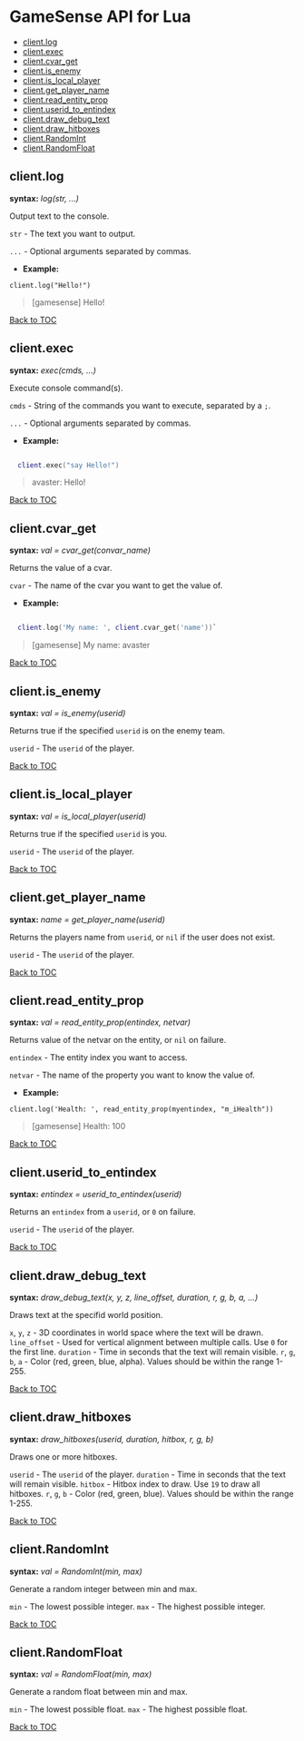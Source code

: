 GameSense API for Lua
=====================

* [client.log](#clientlog)
* [client.exec](#clientexec)
* [client.cvar_get](#clientcvar_get)
* [client.is_enemy](#clientis_enemy)
* [client.is_local_player](#clientis_local_player)
* [client.get_player_name](#clientget_player_name)
* [client.read_entity_prop](#clientread_entity_prop)
* [client.userid_to_entindex](#clientuserid_to_entindex)
* [client.draw_debug_text](#clientdraw_debug_text)
* [client.draw_hitboxes](#clientdraw_hitboxes)
* [client.RandomInt](#clientrandomint)
* [client.RandomFloat](#clientrandomfloat)

client.log
----------
**syntax:** *log(str, ...)*

Output text to the console.

`str` - The text you want to output.

`...` - Optional arguments separated by commas.

* **Example:**
    
`client.log("Hello!")`
        
>[gamesense] Hello!

[Back to TOC](#gamesense-api-for-lua)

client.exec
-----------
**syntax:** *exec(cmds, ...)*

Execute console command(s).

`cmds` - String of the commands you want to execute, separated by a `;`.

`...` - Optional arguments separated by commas.

* **Example:**

```lua

  client.exec("say Hello!")
```

>avaster: Hello!

[Back to TOC](#gamesense-api-for-lua)

client.cvar_get
---------------
**syntax:** *val = cvar_get(convar_name)*

Returns the value of a cvar.

`cvar` - The name of the cvar you want to get the value of.

* **Example:**

```lua

  client.log('My name: ', client.cvar_get('name'))`
```

>[gamesense] My name: avaster

[Back to TOC](#gamesense-api-for-lua)


client.is_enemy
---------------
**syntax:** *val = is_enemy(userid)*

Returns true if the specified `userid` is on the enemy team.

`userid` - The `userid` of the player.

[Back to TOC](#gamesense-api-for-lua)

client.is_local_player
----------------------
**syntax:** *val = is_local_player(userid)*

Returns true if the specified `userid` is you.

`userid` - The `userid` of the player.

[Back to TOC](#gamesense-api-for-lua)

client.get_player_name
----------------------
**syntax:** *name = get_player_name(userid)*

Returns the players name from `userid`, or `nil` if the user does not exist.

`userid` - The `userid` of the player.

[Back to TOC](#gamesense-api-for-lua)

client.read_entity_prop
-----------------------
**syntax:** *val = read_entity_prop(entindex, netvar)*

Returns value of the netvar on the entity, or `nil` on failure.

`entindex` - The entity index you want to access.

`netvar` - The name of the property you want to know the value of.

* **Example:**

`client.log('Health: ', read_entity_prop(myentindex, "m_iHealth"))`

>[gamesense] Health: 100 

[Back to TOC](#gamesense-api-for-lua)

client.userid_to_entindex
-------------------------
**syntax:** *entindex = userid_to_entindex(userid)*

Returns an `entindex` from a `userid`, or `0` on failure.

`userid` - The `userid` of the player.

[Back to TOC](#gamesense-api-for-lua)

client.draw_debug_text
----------------------
**syntax:** *draw_debug_text(x, y, z, line_offset, duration, r, g, b, a, ...)*

Draws text at the specifid world position.

`x`, `y`, `z` - 3D coordinates in world space where the text will be drawn.
`line_offset` - Used for vertical alignment between multiple calls. Use `0` for the first line.
`duration` - Time in seconds that the text will remain visible.
`r`, `g`, `b`, `a` - Color (red, green, blue, alpha). Values should be within the range 1-255.

[Back to TOC](#gamesense-api-for-lua)

client.draw_hitboxes
--------------------
**syntax:** *draw_hitboxes(userid, duration, hitbox, r, g, b)*

Draws one or more hitboxes.

`userid` - The `userid` of the player.
`duration` - Time in seconds that the text will remain visible.
`hitbox` - Hitbox index to draw. Use `19` to draw all hitboxes.
`r`, `g`, `b` - Color (red, green, blue). Values should be within the range 1-255.

[Back to TOC](#gamesense-api-for-lua)

client.RandomInt
----------------
**syntax:** *val = RandomInt(min, max)*

Generate a random integer between min and max.

`min` - The lowest possible integer.
`max` - The highest possible integer.

[Back to TOC](#gamesense-api-for-lua)

client.RandomFloat
------------------
**syntax:** *val = RandomFloat(min, max)*

Generate a random float between min and max.

`min` - The lowest possible float.
`max` - The highest possible float.

[Back to TOC](#gamesense-api-for-lua)

